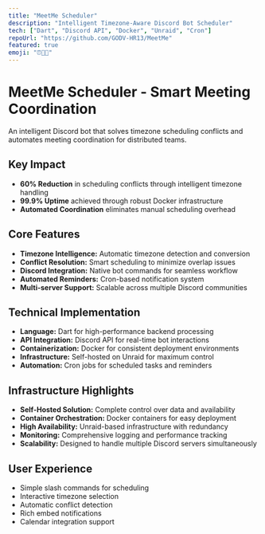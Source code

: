 ```yaml
---
title: "MeetMe Scheduler"
description: "Intelligent Timezone-Aware Discord Bot Scheduler"
tech: ["Dart", "Discord API", "Docker", "Unraid", "Cron"]
repoUrl: "https://github.com/GODV-HR13/MeetMe"
featured: true
emoji: "⏰📅🤖"
---
```


# MeetMe Scheduler - Smart Meeting Coordination

An intelligent Discord bot that solves timezone scheduling conflicts and automates meeting coordination for distributed teams.

## Key Impact

- **60% Reduction** in scheduling conflicts through intelligent timezone handling
- **99.9% Uptime** achieved through robust Docker infrastructure
- **Automated Coordination** eliminates manual scheduling overhead

## Core Features

- **Timezone Intelligence:** Automatic timezone detection and conversion
- **Conflict Resolution:** Smart scheduling to minimize overlap issues
- **Discord Integration:** Native bot commands for seamless workflow
- **Automated Reminders:** Cron-based notification system
- **Multi-server Support:** Scalable across multiple Discord communities

## Technical Implementation

- **Language:** Dart for high-performance backend processing
- **API Integration:** Discord API for real-time bot interactions
- **Containerization:** Docker for consistent deployment environments
- **Infrastructure:** Self-hosted on Unraid for maximum control
- **Automation:** Cron jobs for scheduled tasks and reminders

## Infrastructure Highlights

- **Self-Hosted Solution:** Complete control over data and availability
- **Container Orchestration:** Docker containers for easy deployment
- **High Availability:** Unraid-based infrastructure with redundancy
- **Monitoring:** Comprehensive logging and performance tracking
- **Scalability:** Designed to handle multiple Discord servers simultaneously

## User Experience

- Simple slash commands for scheduling
- Interactive timezone selection
- Automatic conflict detection
- Rich embed notifications
- Calendar integration support
